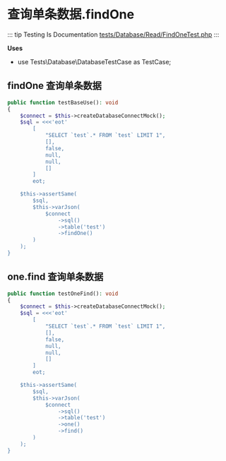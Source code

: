 # 查询单条数据.findOne

::: tip Testing Is Documentation
[tests/Database/Read/FindOneTest.php](https://github.com/hunzhiwange/framework/blob/master/tests/Database/Read/FindOneTest.php)
:::
    
**Uses**

 * use Tests\Database\DatabaseTestCase as TestCase;

## findOne 查询单条数据

``` php
public function testBaseUse(): void
{
    $connect = $this->createDatabaseConnectMock();
    $sql = <<<'eot'
        [
            "SELECT `test`.* FROM `test` LIMIT 1",
            [],
            false,
            null,
            null,
            []
        ]
        eot;

    $this->assertSame(
        $sql,
        $this->varJson(
            $connect
                ->sql()
                ->table('test')
                ->findOne()
        )
    );
}
```
    
## one.find 查询单条数据

``` php
public function testOneFind(): void
{
    $connect = $this->createDatabaseConnectMock();
    $sql = <<<'eot'
        [
            "SELECT `test`.* FROM `test` LIMIT 1",
            [],
            false,
            null,
            null,
            []
        ]
        eot;

    $this->assertSame(
        $sql,
        $this->varJson(
            $connect
                ->sql()
                ->table('test')
                ->one()
                ->find()
        )
    );
}
```